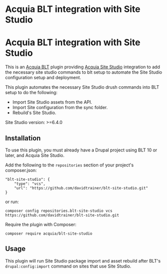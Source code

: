 Acquia BLT integration with Site Studio
====

Acquia BLT integration with Site Studio
====

This is an [Acquia BLT](https://github.com/acquia/blt) plugin providing [Acquia Site Studio](https://www.acquia.com/products-services/acquia-cohesion) integration to add the necessary site studio commands to blt setup to automate the Site Studio configuration setup and deployment.

This plugin automates the necessary Site Studio drush commands into BLT setup to do the following: 
* Import Site Studio assets from the API.
* Import Site configuration from the sync folder.
* Rebuild's Site Studio.

Site Studio version: >=6.4.0

## Installation

To use this plugin, you must already have a Drupal project using BLT 10 or later, and Acquia Site Studio.

Add the following to the `repositories` section of your project's composer.json:

```
"blt-site-studio": {
    "type": "vcs",
    "url": "https://github.com/davidtrainer/blt-site-studio.git"
}
```

or run:

```
composer config repositories.blt-site-studio vcs https://github.com/davidtrainer/blt-site-studio.git
```

Require the plugin with Composer:

`composer require acquia/blt-site-studio`

## Usage

This plugin will run Site Studio package import and asset rebuild after BLT's `drupal:config:import` command on sites that use Site Studio.
